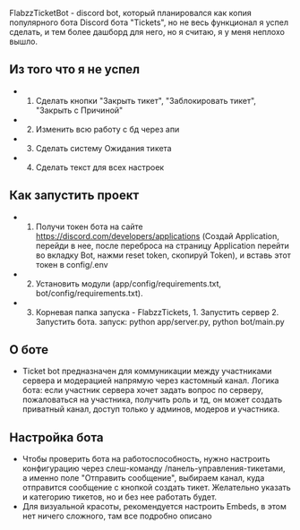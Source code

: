FlabzzTicketBot - discord bot, который планировался как копия популярного бота Discord бота "Tickets", но не весь функционал я успел сделать, и тем более дашборд для него, но я считаю, я у меня неплохо вышло. 

## Из того что я не успел
* 1. Сделать кнопки "Закрыть тикет", "Заблокировать тикет", "Закрыть с Причиной"
* 2. Изменить всю работу с бд через апи
* 3. Сделать систему Ожидания тикета
* 4. Сделать текст для всех настроек

## Как запустить проект
* 1. Получи токен бота на сайте https://discord.com/developers/applications (Создай Application, перейди в нее, после переброса на страницу Application перейти во вкладку Bot, нажми reset token, скопируй Token), и вставь этот токен в config/.env
* 2. Установить модули (app/config/requirements.txt, bot/config/requirements.txt).
* 3. Корневая папка запуска - FlabzzTickets, 1. Запустить сервер 2. Запустить бота. запуск: python app/server.py, python bot/main.py


## О боте
* Ticket bot предназначен для коммуникации между участниками сервера и модерацией напрямую через кастомный канал. Логика бота: если участник сервера хочет задать вопрос по серверу, пожаловаться на участника, получить роль и тд, он может создать приватный канал, доступ только у админов, модеров и участника.

## Настройка бота
* Чтобы проверить бота на работоспособность, нужно настроить конфигурацию через слеш-команду /панель-управления-тикетами, а именно поле "Отправить сообщение", выбираем канал, куда отправится сообщение с кнопкой создать тикет. Желательно указать и категорию тикетов, но и без нее работать будет.
* Для визуальной красоты, рекомендуется настроить Embeds, в этом нет ничего сложного, там все подробно описано